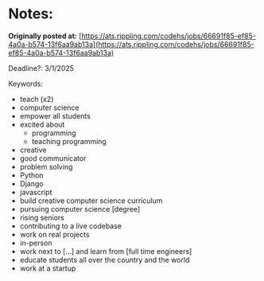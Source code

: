 # Notes:

**Originally posted at:** [https://ats.rippling.com/codehs/jobs/66691f85-ef85-4a0a-b574-13f6aa9ab13a](https://ats.rippling.com/codehs/jobs/66691f85-ef85-4a0a-b574-13f6aa9ab13a)

Deadline?: 3/1/2025

Keywords:

- teach (x2)
- computer science
- empower all students
- excited about
  - programming
  - teaching programming
- creative
- good communicator
- problem solving
- Python
- Django
- javascript
- build creative computer science curriculum
- pursuing computer science [degree]
- rising seniors
- contributing to a live codebase
- work on real projects
- in-person
- work next to [...] and learn from [full time engineers]
- educate students all over the country and the world
- work at a startup
